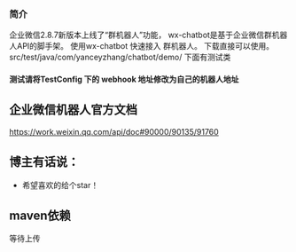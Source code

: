 ### 简介
企业微信2.8.7新版本上线了“群机器人”功能，
wx-chatbot是基于企业微信群机器人API的脚手架。
使用wx-chatbot 快速接入 群机器人。
下载直接可以使用。
src/test/java/com/yanceyzhang/chatbot/demo/ 下面有测试类
####  测试请将TestConfig 下的 webhook 地址修改为自己的机器人地址 

 
## 企业微信机器人官方文档
https://work.weixin.qq.com/api/doc#90000/90135/91760

## 博主有话说：
* 希望喜欢的给个star！

## maven依赖
等待上传
